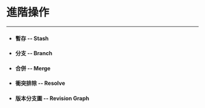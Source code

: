 # 進階操作

---

* #### 暫存 -- Stash
* #### 分支 -- Branch
* #### 合併 -- Merge
* #### 衝突排除 -- Resolve
* #### 版本分支圖 -- Revision Graph



